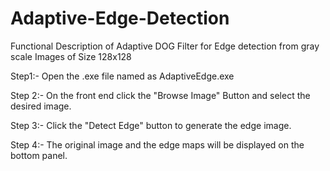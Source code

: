 # Adaptive-Edge-Detection
Functional Description of Adaptive DOG Filter for Edge detection from gray scale Images of Size 128x128 

Step1:- Open the .exe file named as AdaptiveEdge.exe

Step 2:- On the front end click the "Browse Image" Button  and select the desired image. 

Step 3:- Click the "Detect Edge" button to generate the edge image.

Step 4:- The original image and the edge maps will be displayed on the bottom panel.  

